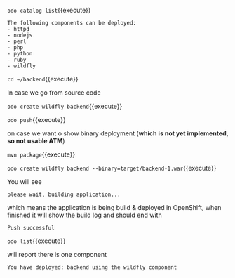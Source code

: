 
`odo catalog list`{{execute}}

```
The following components can be deployed:
- httpd
- nodejs
- perl
- php
- python
- ruby
- wildfly
```

`cd ~/backend`{{execute}}

In case we go from source code

`odo create wildfly backend`{{execute}}

`odo push`{{execute}}

on case we want o show binary deployment (**which is not yet implemented, so not usable ATM**)

`mvn package`{{execute}}

`odo create wildfly backend --binary=target/backend-1.war`{{execute}}

You will see

``
please wait, building application...
``

which means the application is being build & deployed in OpenShift, when 
finished it will show the build log and should end with

``
Push successful
``

`odo list`{{execute}}

will report there is one component

``
You have deployed:
backend using the wildfly component
``
